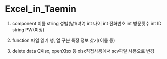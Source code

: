 # Excel_in_Taemin

1. component
이름 string
성별(남1/녀2) int
나이 int
전화번호 int
방문횟수 int
ID string
PW(미정)

2. function
파일 읽기
행, 열 구분
특정 정보 찾기(이름 등)

3. delete data
QXlsx, openXlsx 등
xlsx직접사용에서 scv파일 사용으로 변경